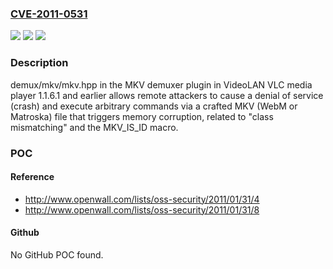 ### [CVE-2011-0531](https://cve.mitre.org/cgi-bin/cvename.cgi?name=CVE-2011-0531)
![](https://img.shields.io/static/v1?label=Product&message=n%2Fa&color=blue)
![](https://img.shields.io/static/v1?label=Version&message=n%2Fa&color=blue)
![](https://img.shields.io/static/v1?label=Vulnerability&message=n%2Fa&color=brighgreen)

### Description

demux/mkv/mkv.hpp in the MKV demuxer plugin in VideoLAN VLC media player 1.1.6.1 and earlier allows remote attackers to cause a denial of service (crash) and execute arbitrary commands via a crafted MKV (WebM or Matroska) file that triggers memory corruption, related to "class mismatching" and the MKV_IS_ID macro.

### POC

#### Reference
- http://www.openwall.com/lists/oss-security/2011/01/31/4
- http://www.openwall.com/lists/oss-security/2011/01/31/8

#### Github
No GitHub POC found.

